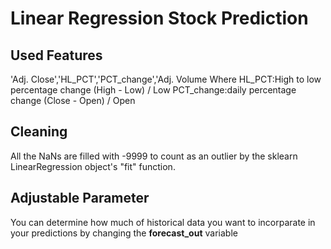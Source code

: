 # Linear Regression Stock Prediction

## Used Features
'Adj. Close','HL_PCT','PCT_change','Adj. Volume
Where
HL_PCT:High to low percentage change (High - Low) / Low
PCT_change:daily percentage change (Close - Open) / Open

## Cleaning
All the NaNs are filled with -9999 to count as an outlier by the sklearn LinearRegression object's "fit" function.

## Adjustable Parameter
You can determine how much of historical data you want to incorparate in your predictions by changing the **forecast_out** variable

